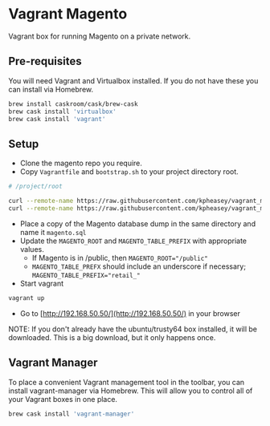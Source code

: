# Vagrant Magento

Vagrant box for running Magento on a private network.

## Pre-requisites

You will need Vagrant and Virtualbox installed.  If you do not have these you can install via Homebrew.

```sh
brew install caskroom/cask/brew-cask
brew cask install 'virtualbox'
brew cask install 'vagrant'
```

## Setup
- Clone the magento repo you require.
- Copy `Vagrantfile` and `bootstrap.sh` to your project directory root.

```sh
# /project/root

curl --remote-name https://raw.githubusercontent.com/kpheasey/vagrant_magento/master/Vagrantfile
curl --remote-name https://raw.githubusercontent.com/kpheasey/vagrant_magento/master/bootstrap.sh
```

- Place a copy of the Magento database dump in the same directory and name it `magento.sql`
- Update the `MAGENTO_ROOT` and `MAGENTO_TABLE_PREFIX` with appropriate values.
  - If Magento is in /public, then `MAGENTO_ROOT="/public"`
  - `MAGENTO_TABLE_PREFX` should include an underscore if necessary; `MAGENTO_TABLE_PREFIX="retail_"`
- Start vagrant

```sh
vagrant up
````

- Go to [http://192.168.50.50/](http://192.168.50.50/) in your browser

NOTE: If you don't already have the ubuntu/trusty64 box installed, it will be downloaded.  This is a big download, but it only happens once.

## Vagrant Manager

To place a convenient Vagrant management tool in the toolbar, you can install vagrant-manager via Homebrew.  This will allow you to control all of your Vagrant boxes in one place.

```sh
brew cask install 'vagrant-manager'
```
